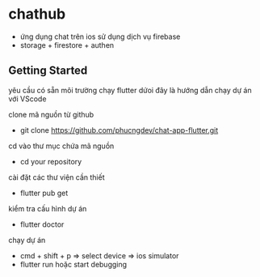 # chathub

- ứng dụng chat trên ios sử dụng dịch vụ firebase
- storage + firestore + authen

## Getting Started

yêu cầu có sẵn môi trường chạy flutter
dứoi đây là hướng dẫn chạy dự án với VScode

clone mã nguồn từ github

- git clone https://github.com/phucngdev/chat-app-flutter.git

cd vào thư mục chứa mã nguồn

- cd your repository

cài đặt các thư viện cần thiết

- flutter pub get

kiểm tra cấu hình dự án

- flutter doctor

chạy dự án

- cmd + shift + p => select device => ios simulator
- flutter run hoặc start debugging
